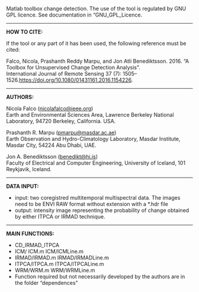 Matlab toolbox change detection. The use of the tool is regulated by GNU GPL licence. See documentation in “GNU_GPL_Licence.

********************************************************************
**HOW TO CITE:**

If the tool or any part of it has been used, the following reference must be cited:
 
Falco, Nicola, Prashanth Reddy Marpu, and Jon Atli Benediktsson. 2016. “A Toolbox for Unsupervised Change Detection Analysis".\
International Journal of Remote Sensing 37 (7): 1505–1526.https://doi.org/10.1080/01431161.2016.1154226.


********************************************************************
**AUTHORS:**

Nicola Falco (nicolafalco@ieee.org)\
Earth and Environmental Sciences Area, Lawrence Berkeley National Laboratory, 94720 Berkeley, California. USA.

Prashanth R. Marpu (pmarpu@masdar.ac.ae)\
Earth Observation and Hydro-Climatology Laboratory, Masdar Institute, Masdar City, 54224 Abu Dhabi, UAE.

Jon A. Benediktsson (benedikt@hi.is)\
Faculty of Electrical and Computer Engineering, University of Iceland, 101 Reykjavik, Iceland.


********************************************************************
**DATA INPUT:**
* input: two coregistred multitemporal multispectral data. The images need to be ENVI RAW format without extension with a *.hdr file
* output: intensity image representing the probability of change obtained by either ITPCA or IRMAD technique.


********************************************************************
**MAIN FUNCTIONS:**
* CD_IRMAD_ITPCA
* ICM/ ICM.m	ICM/ICMLine.m
* IRMAD/IRMAD.m	IRMAD/IRMADLine.m
* ITPCA/ITPCA.m	ITPCA/ITPCALine.m
* WRM/WRM.m	WRM/WRMLine.m
* Function required but not necessarily developed by the authors are in the folder “dependences”

